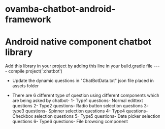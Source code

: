 # ovamba-chatbot-android-framework
# Android native component chatbot library

Add this library in your project by adding this line in your build.gradle file ----  compile project(':chatbot')

- Update the dynamic questions in "ChatBotData.txt"  json file placed in assets folder 

- There are 6 different type of question using different components which are being asked by chatbot-
 1- Type1 questions- Normal edittext questions
 2- Type2 questions- Radio button selection questions
 3- type3 questions- Spinner selection questions
 4- Type4 questions- Checkbox selection questions
 5- Type5 questions- Date picker selection questions
 6- Type6 questions- File browsing component
 
